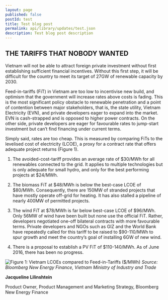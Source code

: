 ```yaml
---
layout: page
published: false 
postId: test
title: Test blog post
permalink: api/library/updates/test.json
description: Test blog post description
---
```

## THE TARIFFS THAT NOBODY WANTED

Vietnam will not be able to attract foreign private investment without first establishing sufficient financial incentives. Without this first step, it will be difficult for the country to meet its target of 27GW of renewable capacity by 2030. 

Feed-in-tariffs (FiT) in Vietnam are too low to incentivise new build, and optimism that the government will increase rates above costs is fading. This is the most significant policy obstacle to renewable penetration and a point of contention between major stakeholders, that is, the state utility, Vietnam Electricity (EVN), and private developers eager to expand into the market. EVN is cash-strapped and is opposed to higher power contracts. On the other side, private developers are eager for favourable rates to jump-start investment but can’t find financing under current terms. 

Simply said, rates are too cheap. This is measured by comparing FiTs to the levelised cost of electricity (LCOE), a proxy for a contract rate that offers adequate project returns (Figure 1). 

1.	The avoided-cost-tariff provides an average rate of $30/MWh for all renewables connected to the grid. It applies to multiple technologies but is only adequate for small hydro, and only for the best performing projects at $24/MWh. 

2.	The biomass FiT at $48/MWh is below the best-case LCOE of $80/MWh. Consequently, there are 150MW of stranded projects that have mostly operate off-grid for heating. It has also stalled a pipeline of nearly 400MW of permitted projects. 

3.	The wind FiT at $78/MWh is far below best-case LCOE of $96/MWh. Only 56MW of wind have been built but none use the official FiT.  Rather, developers negotiated one-off bilateral contracts with more favourable terms. Private developers and NGOs such as GIZ and the World Bank have repeatedly called for this tariff to be raised to $90-110/MWh to spur growth and meet the country’s goal of installing 6GW of new wind.  

4.	There is a proposal to establish a PV FiT of $110-140/MWh. As of June 2016, there has been no progress. 

![Figure 1:	Vietnam LCOEs compared to Feed-in-Tariffs ($/MWh)](http://global-climatescope.org/assets/images/content/updates/CS2016_blog_Vietnam3_fig1.png)
*Source: Bloomberg New Energy Finance, Vietnam Ministry of Industry and Trade*

**Jacqueline Lilinshtein**

Product Owner, Product Management and Marketing Strategy, Bloomberg New Energy Finance

